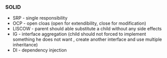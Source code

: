 ### SOLID
- SRP - single responsibility
- OCP - open cloas (open for extendibility, close for modification)
- LISCOW - parent should able substitute a child without any side effects
- IG - interface aggregation (child should not forced to implement something he does not want , create another interface and use multiple inheritance)
- DI - dependency injection